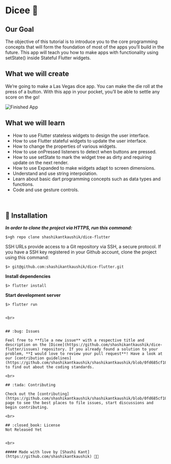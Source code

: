  


# Dicee 🎲

## Our Goal

The objective of this tutorial is to introduce you to the core programming concepts that will form the foundation of most of the apps you’ll build in the future. This app will teach you how to make apps with functionality using setState() inside Stateful Flutter widgets.


## What we will create

We’re going to make a Las Vegas dice app. You can make the die roll at the press of a button. With this app in your pocket, you’ll be able to settle any score on the go!

![Finished App](https://github.com/londonappbrewery/Images/blob/master/dicee-demo.gif)

## What we will learn

- How to use Flutter stateless widgets to design the user interface.
- How to use Flutter stateful widgets to update the user interface.
- How to change the properties of various widgets.
- How to use onPressed listeners to detect when buttons are pressed.
- How to use setState to mark the widget tree as dirty and requiring update on the next render.
- How to use Expanded to make widgets adapt to screen dimensions.
- Understand and use string interpolation.
- Learn about basic dart programming concepts such as data types and functions.
- Code and use gesture controls.


<br>

## :construction_worker: Installation


***In order to clone the project via HTTPS, run this command:***

```
$>gh repo clone shashikantkaushik/dice-flutter
```

SSH URLs provide access to a Git repository via SSH, a secure protocol. If you have a SSH key registered in your Github account, clone the project using this command:

```
$> git@github.com:shashikantkaushik/dice-flutter.git
```

**Install dependencies**

```
$> flutter install
```

**Start development server**

```
$> flutter run
```


```

<br>


## :bug: Issues

Feel free to **file a new issue** with a respective title and description on the [Dicee](https://github.com/shashikantkaushik/dice-flutter/issues) repository. If you already found a solution to your problem, **I would love to review your pull request**! Have a look at our [contribution guidelines](https://github.com/shashikantkaushik/shashikantkaushik/blob/0fd685cf10e86a234fde5e249208d79ec8165472/CONTRIBUTING.md) to find out about the coding standards.

<br>

## :tada: Contributing

Check out the [contributing](https://github.com/shashikantkaushik/shashikantkaushik/blob/0fd685cf10e86a234fde5e249208d79ec8165472/CONTRIBUTING.md) page to see the best places to file issues, start discussions and begin contributing.

<br>

## :closed_book: License
Not Released Yet


<br>

##### Made with love by [Shashi Kant](https://github.com/shashikantkaushik) 💜🚀

